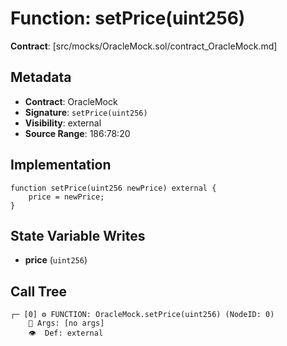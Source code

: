 # Function: setPrice(uint256)

**Contract**: [src/mocks/OracleMock.sol/contract_OracleMock.md]

## Metadata

- **Contract**: OracleMock
- **Signature**: `setPrice(uint256)`
- **Visibility**: external
- **Source Range**: 186:78:20

## Implementation

```solidity
function setPrice(uint256 newPrice) external {
    price = newPrice;
}
```

## State Variable Writes

- **price** (`uint256`)

## Call Tree

```
┌─ [0] ⚙️ FUNCTION: OracleMock.setPrice(uint256) (NodeID: 0)
    💬 Args: [no args]
    👁️  Def: external
```
